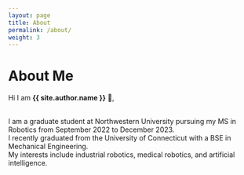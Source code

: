 ```yaml
---
layout: page
title: About
permalink: /about/
weight: 3
---
```


# **About Me**

Hi I am **{{ site.author.name }}** :wave:,<br>
<br>

I am a graduate student at Northwestern University pursuing my MS in Robotics from September 2022 to December 2023.  
I recently graduated from the University of Connecticut with a BSE in Mechanical Engineering.  
My interests include industrial robotics, medical robotics, and artificial intelligence.

<!-- <div class="row">
{% include about/skills.html title="Programming Skills" source=site.data.programming-skills %}
{% include about/skills.html title="Other Skills" source=site.data.other-skills %}
</div>

<div class="row">
{% include about/timeline.html %}
</div> -->